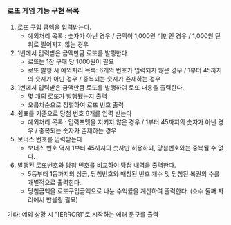 ### 로또 게임 기능 구현 목록

1. 로또 구입 금액을 입력받는다.
    - 예외처리 목록 : 숫자가 아닌 경우 / 금액이 1,000원 미만인 경우 / 1,000원 단위로 떨어지지 않는 경우
2. 1번에서 입력받은 금액만큼 로또를 발행한다.
    - 로또는 1장 구매 당 1000원이 필요
    - 로또 발행 시 예외처리 목록: 6개의 번호가 입력되지 않은 경우 / 1부터 45까지의 숫자가 아닌 경우 / 중복되는 숫자가 존재하는 경우
3. 1번에서 입력받은 금액만큼 로또를 발행하여 로또 내용을 출력한다.
    - 몇 개의 로또가 발행됐는지 출력
    - 오름차순으로 정렬하여 로또 번호 출력
4. 쉼표를 기준으로 당첨 번호 6개를 입력 받는다
    - 예외처리 목록 : 입력포멧을 지키지 않은 경우 / 1부터 45까지의 숫자가 아닌 경우 / 중복되는 숫자가 존재하는 경우  
5. 보너스 번호를 입력받는다
    - 보너스 번호 역시 1부터 45까지의 숫자만 허용하되, 당첨번호와는 중복될 수 없다.
6. 발행된 로또번호와 당첨 번호를 비교하여 당첨 내역을 출력한다.
    - 5등부터 1등까지의 상금, 당첨번호와 매칭된 번호 개수 및 당첨된 복권의 수를 개별적으로 출력한다.
    - 당첨금액을 로또구입금액으로 나눈 수익률을 계산하여 출력한다. (소수 둘째 자리에서 반올림 필요)

기타: 예외 상황 시 "[ERROR]"로 시작하는 에러 문구를 출력
